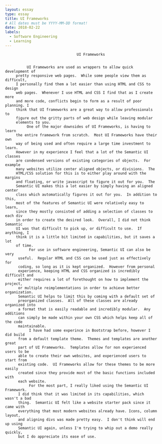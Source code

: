 ```yaml
---
layout: essay
type: essay
title: UI Frameworks
# All dates must be YYYY-MM-DD format!
date: 2018-02-22
labels:
  - Software Engineering
  - Learning
---
```


                                     UI Frameworks

          
              UI Frameworks are used as wrappers to allow quick development of 
         pretty responsive web pages.  While some people view them as difficult, 
         I personally find them a lot easier than using HTML and CSS to design 
         web pages.  Whenever I use HTML and CSS I find that as I create more 
         and more code, conflicts begin to form as a result of poor planning. I
         think that UI frameworks are a great way to allow professionals to 
         figure out the gritty parts of web design while leaving modular 
         elements to you.
              One of the major downsides of UI Frameworks, is having to learn 
         the entire framework from scratch.  Most UI Frameworks have their own 
         way of being used and often require a large time investment to learn.  
         However in my experience I feel that a lot of the Semantic UI classes 
         are condensed versions of existing categories of objects.  For example
         many websites utilize center aligned objects, or divisions.  The 
         HTML/CSS solution for this is to either play around with the margins 
         and floating, or write javascript to figure it out for you.  The 
         Semantic UI makes this a lot easier by simply having an aligned center 
         class which automatically figures it out for you.  In addition to this, 
         most of the features of Semantic UI were relatively easy to learn, 
         since they mostly consisted of adding a selection of classes to each div 
         in order to create the desired look.  Overall, I did not think Semantic 
         UI was that difficult to pick up, or difficult to use.  If anything, I 
         think it is a little bit limited in capabilities, but it saves a lot 
         of time.
               For use in software engineering, Semantic UI can also be very 
          useful.  Regular HTML and CSS can be used just as effectively for 
          coding, so long as it is kept organized.  However from personal 
          experience, keeping HTML and CSS organized is incredibly difficult and 
          either requires a lot of forethought on how to implement the project, 
          or multiple reimplementations in order to achieve better organization.  
          Semantic UI helps to limit this by coming with a default set of 
          preorganized classes.  All of these classes are already organized into 
          a format that is easily readable and incredibly modular.  Any additions 
          can simply be made within your own CSS which helps keep all of the code 
          maintainable.  
               I have had some experince in Bootstrap before, however I did build 
          from a default template theme.  Themes and templates are another great 
          part of UI Frameworks.  Templates allow for non experienced users to be 
          able to create their own websites, and experienced users to start from 
          existing code.  UI Frameworks allow for these themes to be more easily
          created since they provide most of the basic functions included with 
          each website.
               For the most part, I really liked using the Semantic UI Framework. 
          I did think that it was limited in its capabilities, which wasn't a bad 
          thing.  Semantic UI felt like a website starter pack since it came with 
          everything that most modern websites already have. Icons, column layout, 
          and aligning divs was made pretty easy.  I don't think will end up using 
          Semantic UI again, unless I'm trying to whip out a demo really quickly, 
          but I do appreciate its ease of use.



